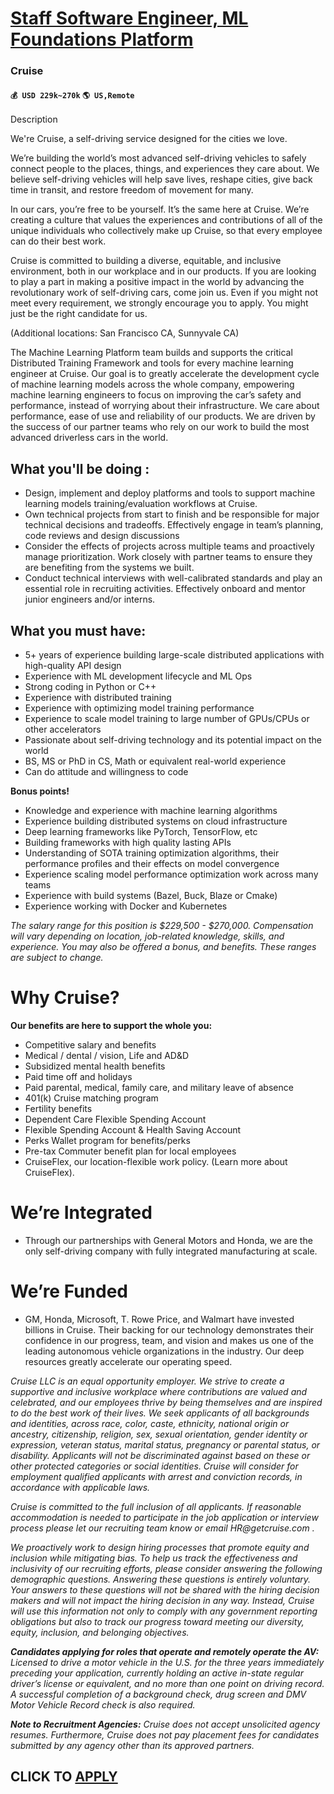 # [Staff Software Engineer, ML Foundations Platform](https://www.remotewlb.com/apply/staff-software-engineer-ml-foundations-platform)  
### Cruise  
#### `💰 USD 229k~270k` `🌎 US,Remote`  

Description

We're Cruise, a self-driving service designed for the cities we love.

We’re building the world’s most advanced self-driving vehicles to safely connect people to the places, things, and experiences they care about. We believe self-driving vehicles will help save lives, reshape cities, give back time in transit, and restore freedom of movement for many.

In our cars, you’re free to be yourself. It’s the same here at Cruise. We’re creating a culture that values the experiences and contributions of all of the unique individuals who collectively make up Cruise, so that every employee can do their best work.

Cruise is committed to building a diverse, equitable, and inclusive environment, both in our workplace and in our products. If you are looking to play a part in making a positive impact in the world by advancing the revolutionary work of self-driving cars, come join us. Even if you might not meet every requirement, we strongly encourage you to apply. You might just be the right candidate for us.

(Additional locations: San Francisco CA, Sunnyvale CA)

The Machine Learning Platform team builds and supports the critical Distributed Training Framework and tools for every machine learning engineer at Cruise. Our goal is to greatly accelerate the development cycle of machine learning models across the whole company, empowering machine learning engineers to focus on improving the car’s safety and performance, instead of worrying about their infrastructure. We care about performance, ease of use and reliability of our products. We are driven by the success of our partner teams who rely on our work to build the most advanced driverless cars in the world.

## **What you'll be doing :**

  * Design, implement and deploy platforms and tools to support machine learning models training/evaluation workflows at Cruise.
  * Own technical projects from start to finish and be responsible for major technical decisions and tradeoffs. Effectively engage in team’s planning, code reviews and design discussions
  * Consider the effects of projects across multiple teams and proactively manage prioritization. Work closely with partner teams to ensure they are benefiting from the systems we built.
  * Conduct technical interviews with well-calibrated standards and play an essential role in recruiting activities. Effectively onboard and mentor junior engineers and/or interns.

##

## **What you must have:**

  * 5+ years of experience building large-scale distributed applications with high-quality API design
  * Experience with ML development lifecycle and ML Ops
  * Strong coding in Python or C++
  * Experience with distributed training
  * Experience with optimizing model training performance
  * Experience to scale model training to large number of GPUs/CPUs or other accelerators
  * Passionate about self-driving technology and its potential impact on the world
  * BS, MS or PhD in CS, Math or equivalent real-world experience
  * Can do attitude and willingness to code

**Bonus points!**

  * Knowledge and experience with machine learning algorithms
  * Experience building distributed systems on cloud infrastructure
  * Deep learning frameworks like PyTorch, TensorFlow, etc
  * Building frameworks with high quality lasting APIs
  * Understanding of SOTA training optimization algorithms, their performance profiles and their effects on model convergence
  * Experience scaling model performance optimization work across many teams
  * Experience with build systems (Bazel, Buck, Blaze or Cmake)
  * Experience working with Docker and Kubernetes

_The salary range for this position is $229,500 - $270,000. Compensation will vary depending on location, job-related knowledge, skills, and experience. You may also be offered a bonus, and benefits. These ranges are subject to change._

#  **Why Cruise?**

**Our benefits are here to support the whole you:**

  * Competitive salary and benefits 
  * Medical / dental / vision, Life and AD&D
  * Subsidized mental health benefits
  * Paid time off and holidays
  * Paid parental, medical, family care, and military leave of absence
  * 401(k) Cruise matching program 
  * Fertility benefits
  * Dependent Care Flexible Spending Account
  * Flexible Spending Account & Health Saving Account
  * Perks Wallet program for benefits/perks
  * Pre-tax Commuter benefit plan for local employees
  * CruiseFlex, our location-flexible work policy. (Learn more about CruiseFlex).

# **We’re Integrated**

  * Through our partnerships with General Motors and Honda, we are the only self-driving company with fully integrated manufacturing at scale.

# **We’re Funded**

  * GM, Honda, Microsoft, T. Rowe Price, and Walmart have invested billions in Cruise. Their backing for our technology demonstrates their confidence in our progress, team, and vision and makes us one of the leading autonomous vehicle organizations in the industry. Our deep resources greatly accelerate our operating speed.

_Cruise LLC is an equal opportunity employer. We strive to create a supportive and inclusive workplace where contributions are valued and celebrated, and our employees thrive by being themselves and are inspired to do the best work of their lives. We seek applicants of all backgrounds and identities, across race, color, caste, ethnicity, national origin or ancestry, citizenship, religion, sex, sexual orientation, gender identity or expression, veteran status, marital status, pregnancy or parental status, or disability. Applicants will not be discriminated against based on these or other protected categories or social identities. Cruise will consider for employment qualified applicants with arrest and conviction records, in accordance with applicable laws._

_Cruise is committed to the full inclusion of all applicants. If reasonable accommodation is needed to participate in the job application or interview process please let our recruiting team know or email_ _HR@getcruise.com_ _._

_We proactively work to design hiring processes that promote equity and inclusion while mitigating bias. To help us track the effectiveness and inclusivity of our recruiting efforts, please consider answering the following demographic questions. Answering these questions is entirely voluntary. Your answers to these questions will not be shared with the hiring decision makers and will not impact the hiring decision in any way. Instead, Cruise will use this information not only to comply with any government reporting obligations but also to track our progress toward meeting our diversity, equity, inclusion, and belonging objectives._

**_Candidates applying for roles that operate and remotely operate the AV:_** _Licensed to drive a motor vehicle in the U.S. for the three years immediately preceding your application, currently holding an active in-state regular driver’s license or equivalent, and no more than one point on driving record. A successful completion of a background check, drug screen and DMV Motor Vehicle Record check is also required._

**_Note to Recruitment Agencies:_** _Cruise does not accept unsolicited agency resumes. Furthermore, Cruise does not pay placement fees for candidates submitted by any agency other than its approved partners._

  
## CLICK TO [APPLY](https://www.remotewlb.com/apply/staff-software-engineer-ml-foundations-platform)

